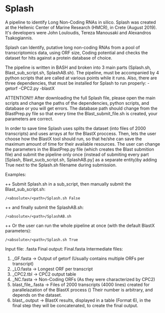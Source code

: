 # Splash

A pipeline to identify Long Non-Coding RNAs in silico.
Splash was created at the Hellenic Center of Marine Research (HMCR), in Crete (August 2019).
It's developers were John Louloudis, Tereza Manousaki and Alexandros Tsakogiannis.

Splash can Identify, putative long non-coding RNAs from a pool of transcriptomics data, using ORF size, Coding potential and checks the dataset for hits against a protein database of choice.

The pipeline is written in BASH and broken into 3 main parts (Splash.sh, Blast_sub_script.sh, SplashAB.sh).
The pipeline, must be accompanied by 4 python scripts that are called at various points while it runs.
Also, there are three dependencies, that must be installed for Splash to run properly:
  -getorf
  -CPC2.py
  -blastX

ATTENTION!!!
After downloading the full Splash file, please open the main scripts and change the paths of the dependencies, python scripts, and database or you will get errors.
The database path should change from the BlastPrep.py file so that every time the Blast_submit_file.sh is created, your parameters are correct.

In order to save time Splash uses splits the dataset (into files of 2000 transcripts) and uses arrays at for the BlastX proccess.
Then, lets the user choose how the BlastX tool should run, so that he/she can save the maximum amount of time for their available resources.
The user can change the parameters in the BlastPrep.py file (which creates the Blast submition file) and submit the pipeline only once (instead of submiting every part [Splash, Blast_sucb_script.sh, SplashAB.py] as a separate entity)by adding True next to the Splash.sh filename during submission.

Examples:
  
++ Submit Splash.sh in a sub_script, then manually submit the Blast_sub_script.sh:

    /<absolute>/<path>/Splash.sh False
        
++ and finally submit the SplashAB.sh:
          
    /<absolute>/<path>/SplashAB.sh
  
  
  
++ Or the user can run the whole pipeline at once (with the default BlastX parameters):

    /<absolute>/<path>/Splash.sh True


Input file: 
  <file>.fasta
Final output: 
  Final.fasta 
Intermediate files:
  1. <file>_GF.fasta -> Output of getorf (Usually contains multiple ORFs per transcript)
  2. <file>_LO.fasta -> Longest ORF per transcript
  3. <file>_CPC2.tbl -> CPC2 output table
  4. <file>_NC.fasta -> Non-Coding ORFs (As they were characterized by CPC2)
  5. blast_file_<number>.fasta -> Files of 2000 transcripts (4000 lines) created for parallelazation of the BlastX process () Their number is arbitrary, and depends on the dataset.
  6. blast_<number>.output -> BlastX results, displayed in a table (Format 6), in the final step they will be concatenated, to create the final output.
